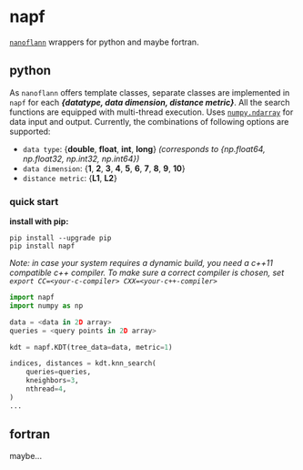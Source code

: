 # napf
[`nanoflann`](https://github.com/jlblancoc/nanoflann) wrappers for python and maybe fortran.

## python
As `nanoflann` offers template classes, separate classes are implemented in `napf` for each ___{datatype, data dimension, distance metric}___. All the search functions are equipped with multi-thread execution. Uses [`numpy.ndarray`](https://numpy.org/doc/stable/reference/generated/numpy.ndarray.html) for data input and output.
Currently, the combinations of following options are supported:
- `data type`: {__double__, __float__, __int__, __long__}  _(corresponds to {np.float64, np.float32, np.int32, np.int64})_
- `data dimension`: {__1__, __2__, __3__, __4__, __5__, __6__, __7__, __8__, __9__, __10__}
- `distance metric`: {__L1__, __L2__}

### quick start
__install with pip:__
```
pip install --upgrade pip
pip install napf
```
_Note: in case your system requires a dynamic build, you need a c++11 compatible c++ compiler. To make sure a correct compiler is chosen, set `export CC=<your-c-compiler> CXX=<your-c++-compiler>`_

```python
import napf
import numpy as np

data = <data in 2D array>
queries = <query points in 2D array>

kdt = napf.KDT(tree_data=data, metric=1)

indices, distances = kdt.knn_search(
    queries=queries,
    kneighbors=3,
    nthread=4,
)
...
```

## fortran
maybe...
